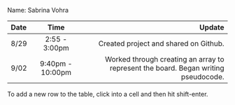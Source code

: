Name: Sabrina Vohra

| Date |       Time       |                                                                             Update |
|:-----|:----------------:|-----------------------------------------------------------------------------------:|
| 8/29 |  2:55 - 3:00pm   |                                              Created project and shared on Github. |
| 9/02 | 9:40pm - 10:00pm | Worked through creating an array to represent the board. Began writing pseudocode. |


To add a new row to the table, click into a cell and then hit shift-enter.